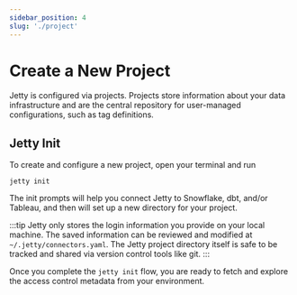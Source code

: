 ```yaml
---
sidebar_position: 4
slug: './project'
---
```


# Create a New Project

Jetty is configured via projects. Projects store information about your data infrastructure and are the central repository for user-managed configurations, such as tag definitions.

## Jetty Init

To create and configure a new project, open your terminal and run

```
jetty init
```

The init prompts will help you connect Jetty to Snowflake, dbt, and/or Tableau, and then will set up a new directory for your project.

:::tip
Jetty only stores the login information you provide on your local machine. The saved information can be reviewed and modified at `~/.jetty/connectors.yaml`. The Jetty project directory itself is safe to be tracked and shared via version control tools like git.
:::

Once you complete the `jetty init` flow, you are ready to fetch and explore the access control metadata from your environment.
